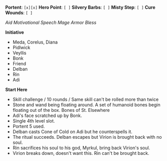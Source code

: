 **Portent**: `[x][x]`
**Hero Point**: `[ ]`
**Silvery Barbs**: `[ ]`
**Misty Step**: `[ ]`
**Cure Wounds**: `[ ]`

*Aid*
*Motivational Speech*
*Mage Armor*
*Bless*

**Initiative**
- Meda, Corelus, Diana
- Pidlwick
- Veyllis
- Bonk
- Friend
- Delban
- Rin
- Adi

**Start Here**
- Skill challenge / 10 rounds / Same skill can't be rolled more than twice
- Stone and wand being floating around. A set of humanoid bones begin floating out of the box. Bones of St. Elsewhere
- Adi's face scratched up by Bonk.
- Single 4th level slot.
- Portent 5 used.
- Delban casts Cone of Cold on Adi but he counterspells it.
- The ritual succeeds. Delban escapes but Virion is brought back with no soul.
- Rin sacrifices his soul to his god, Myrkul, bring back Virion's soul.
- Virion breaks down, doesn't want this. Rin can't be brought back.